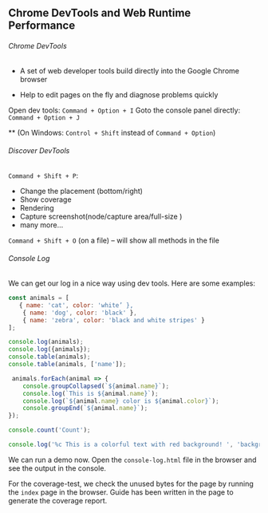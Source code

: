 ## Chrome DevTools and Web Runtime Performance

###### Chrome DevTools
- A set of web developer tools build directly into the Google Chrome browser

- Help to edit pages on the fly and diagnose problems quickly


Open dev tools: `Command + Option + I`
Goto the console panel directly: `Command + Option + J`

** (On Windows: `Control + Shift` instead of `Command + Option`)

###### Discover DevTools

`Command + Shift + P`:
    
   - Change the placement (bottom/right)
   - Show coverage
   - Rendering
   - Capture screenshot(node/capture area/full-size )
   - many more…

`Command + Shift + O` (on a file) – will show all methods in the file

###### Console Log
We can get our log in a nice way using dev tools. Here are some examples:

```js
const animals = [
   { name: 'cat', color: 'white’ },
    { name: 'dog', color: 'black' },
    { name: 'zebra', color: 'black and white stripes' }
];

console.log(animals);
console.log({animals});
console.table(animals);
console.table(animals, ['name']);

 animals.forEach(animal => {
    console.groupCollapsed(`${animal.name}`);
    console.log(`This is ${animal.name}`);
    console.log(`${animal.name} color is ${animal.color}`);
    console.groupEnd(`${animal.name}`);
});

console.count('Count');

console.log('%c This is a colorful text with red background! ', 'background: #f00; color: #bada55');
```

We can run a demo now. Open the `console-log.html` file in the browser and see the output in the console.

For the coverage-test, we check the unused bytes for the page by running the `index` page in the browser. Guide has been written in the page to generate the coverage report.

